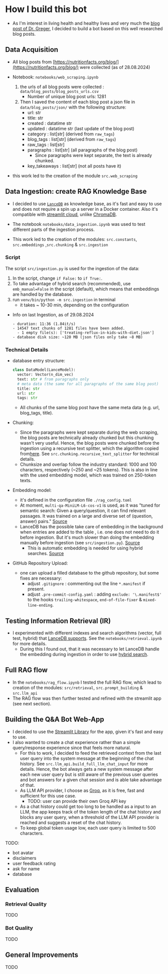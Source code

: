 
# How I build this bot

- As I'm interest in living health and healthy lives and very much the [blog post of Dr. Greger](https://nutritionfacts.org/blog/), I decided to build a bot based on this well researched blog posts.

## Data Acquisition

- All blog posts from [https://nutritionfacts.org/blog/](https://nutritionfacts.org/blog/) were collected (as of 28.08.2024)
- Notebook: `notebooks/web_scraping.ipynb`
  1. the urls of all blog posts were collected : `data/blog_posts/blog_posts_urls.csv`
      - Number of unique blog post urls: 1281
  2. Then I saved the content of each blog post a json file in `data/blog_posts/json/` with the following structure:
      - url: str
      - title: str
      - created : datatime str
      - updated : datatime str (last update of the blog post)
      - category : list[str] (derived from `raw_tags`)
      - blog_tags : list[str] (derived from `raw_tags`)
      - raw_tags : list[str]
      - paragraphs : list[str] (all paragraphs of the blog post)
        - Since paragraphs were kept separate, the text is already chunked.
      - key_takeaways : list[str] (not all posts have it)

- this work led to the creation of the module `src.web_scraping`

## Data Ingestion: create RAG Knowledge Base

- I decided to use [`LanceDB`](https://lancedb.github.io/lancedb/) as knowledge base, as it's fast and easy to use and does not require a spin up a server in a Docker container. Also it's compatible with [streamlit cloud](https://streamlit.io/cloud), unlike [ChromaDB](https://discuss.streamlit.io/t/issues-with-chromadb-vector-store-when-deploying-to-streamlit-due-to-pysql3-version-in-deployment-environment/77983).

- The notebook `notebooks/data_ingestion.ipynb` was used to test different parts of the ingestion process.

- This work led to the creation of the modules: `src.constants`, `src.embeddings` ,`src.chunking` & `src.ingestion`

### Script

The script `src/ingestion.py` is used for the ingestion of the data:

1. In the script, change `if False:` to `if True:`.
2. To take advantage of hybrid search (recommended), use `emb_manual=False` in the script (default), which means that embeddings are handled by the database.
3. run `venv/bin/python -m src.ingestion` in terminal
    - it takes ~ 10-30 min, depending on the configuration

- Info on last Ingestion, as of 29.08.2024

  ```plaintext
  - duration: 11:36 (1.84it/s)
  - 14547 text chunks of 1281 files have been added.
    - 1 empty file(s): ['treating-reflux-in-kids-with-diet.json']
  - database disk size: ~120 MB (json files only take ~8 MB)
  ```

### Technical Details

- database entry structure:

  ```python
  class DataModel(LanceModel):
    vector: Vector(n_dim_vec)
    text: str # from paragraphs only
    # meta data (the same for all paragraphs of the same blog post)
    title: str
    url: str
    tags: str
  ```

  - All chunks of the same blog post have the same meta data (e.g. url, blog_tags, title).

- Chunking:
  - Since the paragraphs were kept separate during the web scraping, the blog posts are technically already chunked but this chunking wasn't very useful. Hence, the blog posts were chunked before the ingestion using a recursive text splitter, which the algorithm copied from[here](https://github.com/lancedb/vectordb-recipes/blob/main/tutorials/RAG-from-Scratch/RAG_from_Scratch.ipynb). See `src.chunking.recursive_text_splitter` for technical details.
  - Chunksize and overlap follow the industry standard: 1000 and 100 characters, respectively (~250 and ~25 tokens). This is also in line with the used embedding model, which was trained on 250-token texts.

- Embedding model:
  - it's defined in the configuration file `./rag_config.toml`
  - At moment, `multi-qa-MiniLM-L6-cos-v1` is used, as it was "tuned for semantic search: Given a query/question, it can find relevant passages. It was trained on a large and diverse set of (question, answer) pairs." [Source](https://www.sbert.net/docs/sentence_transformer/pretrained_models.html)
  - LanceDB has the possible take care of embedding in the background when entries are added to the table , i.e. one does not need to do it before ingestion. But it's much slower than doing the embedding manually before ingestion (see `src/ingestion.py`). [Source](https://lancedb.github.io/lancedb/embeddings/embedding_functions/)
    - This is automatic embedding is needed for using hybrid searches. [Source](https://lancedb.github.io/lancedb/hybrid_search/hybrid_search/)

- GitHub Repository Upload:
  - one can upload a filled database to the github repository, but some fixes are necessary:
    - adjust `.gitignore` : commenting out the line `*.manifest` if present.
    - adjust `.pre-commit-config.yaml` : adding `exclude: '\.manifest$'` to the hooks `trailing-whitespace`, `end-of-file-fixer` & `mixed-line-ending`.

## Testing Information Retrieval (IR)

- I experimented with different indexes and search algorithms (vector, full test, hybrid) that [LanceDB supports](https://lancedb.github.io/lancedb/guides/tables/). See the `notebooks/retrieval.ipynb` for more details.
  - During this I found out, that it was necessary to let LanceDB handle the embedding during ingestion in order to use [hybrid search](https://lancedb.github.io/lancedb/hybrid_search/hybrid_search/).

## Full RAG flow

- In the `notebooks/rag_flow.ipynb` I tested the full RAG flow, which lead to creation of the modules: `src/retrieval`, `src.prompt_building` & `src.llm_api`
- The RAG flow was then further tested and refined with the streamlit app (see next section).

## Building the Q&A Bot Web-App

- I decided to use the [Streamlit Library](https://streamlit.io/) for the app, given it's fast and easy to use.
- I also wanted to create a chat experience rather than a simple query/response experience since that feels more natural.
  - For this to work, I decided to feed the retrieved context from the last user query into the system message at the beginning of the chat history. See `src.llm_api.build_full_llm_chat_input` for more details. Hence, the bot always gets a new system message after each new user query but is still aware of the previous user queries and bot answers for a given chat session and is able take advantage of that.
  - As LLM API provider, I choose as [Groq](https://groq.com), as it is free, fast and sufficient for this use case.
    - TODO: user can provide their own Groq API key
  - As a chat history could get too long to be handled as a input to an LLM, the app keeps track of the token length of the chat history and blocks any user query, when a threshold of the LLM API provider is reached and suggests a reset of the chat history.
  - To keep global token usage low, each user query is limited to 500 characters.

TODO:

- bot avatar
- disclaimers
- user feedback rating
- ask for name
- database

## Evaluation

### Retrieval Quality

TODO

### Bot Quality

TODO

## General Improvements

TODO
